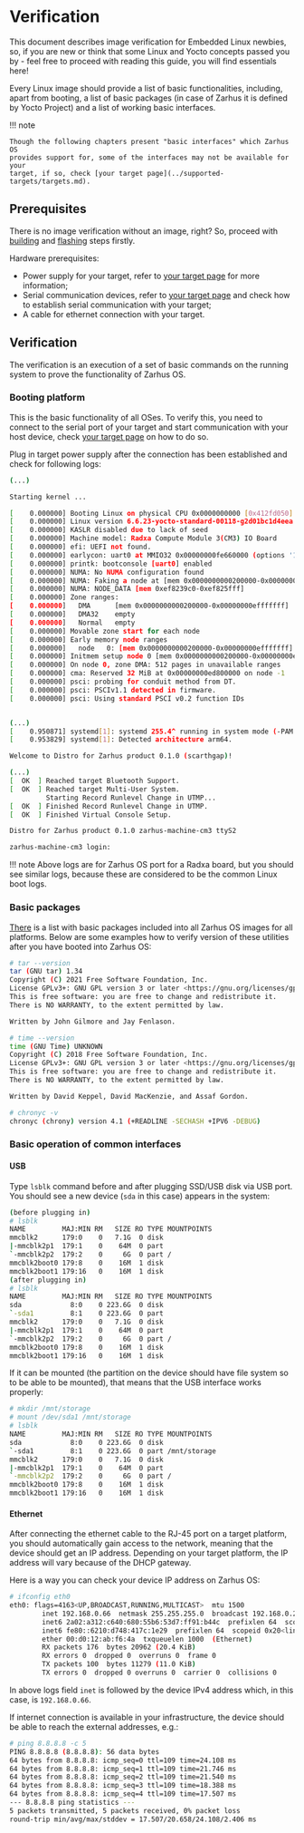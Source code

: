 # Verification

This document describes image verification for Embedded Linux newbies, so, if
you are new or think that some Linux and Yocto concepts passed you by - feel
free to proceed with reading this guide, you will find essentials here!

Every Linux image should provide a list of basic functionalities, including,
apart from booting, a list of basic packages (in case of Zarhus it is defined by
Yocto Project) and a list of working basic interfaces.

!!! note

    Though the following chapters present "basic interfaces" which Zarhus OS
    provides support for, some of the interfaces may not be available for your
    target, if so, check [your target page](../supported-targets/targets.md).

## Prerequisites

There is no image verification without an image, right? So, proceed with
[building](./building.md) and [flashing](./flashing.md) steps firstly.

Hardware prerequisites:

* Power supply for your target, refer to [your target
  page](../supported-targets/targets.md) for more information;
* Serial communication devices, refer to [your target
  page](../supported-targets/targets.md) and check how to establish serial
  communication with your target;
* A cable for ethernet connection with your target.

## Verification

The verification is an execution of a set of basic commands on the running
system to prove the functionality of Zarhus OS.

### Booting platform

This is the basic functionality of all OSes. To verify this, you need to connect
to the serial port of your target and start communication with your host device,
check [your target page](../supported-targets/targets.md) on how to do so.

Plug in target power supply after the connection has been established and check
for following logs:

```bash
(...)

Starting kernel ...

[    0.000000] Booting Linux on physical CPU 0x0000000000 [0x412fd050]
[    0.000000] Linux version 6.6.23-yocto-standard-00118-g2d01bc1d4eea (oe-user@oe-host) (aarch64-zarhus-linux-gcc (G4
[    0.000000] KASLR disabled due to lack of seed
[    0.000000] Machine model: Radxa Compute Module 3(CM3) IO Board
[    0.000000] efi: UEFI not found.
[    0.000000] earlycon: uart0 at MMIO32 0x00000000fe660000 (options '1500000n8')
[    0.000000] printk: bootconsole [uart0] enabled
[    0.000000] NUMA: No NUMA configuration found
[    0.000000] NUMA: Faking a node at [mem 0x0000000000200000-0x00000000efffffff]
[    0.000000] NUMA: NODE_DATA [mem 0xef8239c0-0xef825fff]
[    0.000000] Zone ranges:
[    0.000000]   DMA      [mem 0x0000000000200000-0x00000000efffffff]
[    0.000000]   DMA32    empty
[    0.000000]   Normal   empty
[    0.000000] Movable zone start for each node
[    0.000000] Early memory node ranges
[    0.000000]   node   0: [mem 0x0000000000200000-0x00000000efffffff]
[    0.000000] Initmem setup node 0 [mem 0x0000000000200000-0x00000000efffffff]
[    0.000000] On node 0, zone DMA: 512 pages in unavailable ranges
[    0.000000] cma: Reserved 32 MiB at 0x00000000ed800000 on node -1
[    0.000000] psci: probing for conduit method from DT.
[    0.000000] psci: PSCIv1.1 detected in firmware.
[    0.000000] psci: Using standard PSCI v0.2 function IDs


(...)
[    0.950871] systemd[1]: systemd 255.4^ running in system mode (-PAM -AUDIT -SELINUX -APPARMOR +IMA -SMACK +SECCOMP)
[    0.953829] systemd[1]: Detected architecture arm64.

Welcome to Distro for Zarhus product 0.1.0 (scarthgap)!

(...)
[  OK  ] Reached target Bluetooth Support.
[  OK  ] Reached target Multi-User System.
         Starting Record Runlevel Change in UTMP...
[  OK  ] Finished Record Runlevel Change in UTMP.
[  OK  ] Finished Virtual Console Setup.

Distro for Zarhus product 0.1.0 zarhus-machine-cm3 ttyS2

zarhus-machine-cm3 login:
```

!!! note
    Above logs are for Zarhus OS port for a Radxa board, but you should see
    similar logs, because these are considered to be the common Linux boot logs.

### Basic packages

[There](https://git.yoctoproject.org/poky/tree/meta/recipes-extended/packagegroups/packagegroup-core-base-utils.bb?id=86ae0ef3da48790bd91763fccf32d11894c5b1f4)
is a list with basic packages included into all Zarhus OS images for all
platforms. Below are some examples how to verify version of these utilities
after you have booted into Zarhus OS:

```bash
# tar --version
tar (GNU tar) 1.34
Copyright (C) 2021 Free Software Foundation, Inc.
License GPLv3+: GNU GPL version 3 or later <https://gnu.org/licenses/gpl.html>.
This is free software: you are free to change and redistribute it.
There is NO WARRANTY, to the extent permitted by law.

Written by John Gilmore and Jay Fenlason.

# time --version
time (GNU Time) UNKNOWN
Copyright (C) 2018 Free Software Foundation, Inc.
License GPLv3+: GNU GPL version 3 or later <https://gnu.org/licenses/gpl.html>.
This is free software: you are free to change and redistribute it.
There is NO WARRANTY, to the extent permitted by law.

Written by David Keppel, David MacKenzie, and Assaf Gordon.

# chronyc -v
chronyc (chrony) version 4.1 (+READLINE -SECHASH +IPV6 -DEBUG)
```

### Basic operation of common interfaces

#### USB

Type `lsblk` command before and after plugging SSD/USB disk via USB port. You
should see a new device (`sda` in this case) appears in the system:

```bash
(before plugging in)
# lsblk
NAME         MAJ:MIN RM   SIZE RO TYPE MOUNTPOINTS
mmcblk2      179:0    0   7.1G  0 disk
|-mmcblk2p1  179:1    0    64M  0 part
`-mmcblk2p2  179:2    0     6G  0 part /
mmcblk2boot0 179:8    0    16M  1 disk
mmcblk2boot1 179:16   0    16M  1 disk
(after plugging in)
# lsblk
NAME         MAJ:MIN RM   SIZE RO TYPE MOUNTPOINTS
sda            8:0    0 223.6G  0 disk
`-sda1         8:1    0 223.6G  0 part
mmcblk2      179:0    0   7.1G  0 disk
|-mmcblk2p1  179:1    0    64M  0 part
`-mmcblk2p2  179:2    0     6G  0 part /
mmcblk2boot0 179:8    0    16M  1 disk
mmcblk2boot1 179:16   0    16M  1 disk
```

If it can be mounted (the partition on the device should have file system so to
be able to be mounted), that means that the USB interface works properly:

```bash
# mkdir /mnt/storage
# mount /dev/sda1 /mnt/storage
# lsblk
NAME         MAJ:MIN RM   SIZE RO TYPE MOUNTPOINTS
sda            8:0    0 223.6G  0 disk
`-sda1         8:1    0 223.6G  0 part /mnt/storage
mmcblk2      179:0    0   7.1G  0 disk
|-mmcblk2p1  179:1    0    64M  0 part
`-mmcblk2p2  179:2    0     6G  0 part /
mmcblk2boot0 179:8    0    16M  1 disk
mmcblk2boot1 179:16   0    16M  1 disk
```

#### Ethernet

After connecting the ethernet cable to the RJ-45 port on a target platform,
you should automatically gain access to the network, meaning that the device
should get an IP address. Depending on your target platform, the IP address will
vary because of the DHCP gateway.

Here is a way you can check your device IP address on Zarhus OS:

```bash
# ifconfig eth0
eth0: flags=4163<UP,BROADCAST,RUNNING,MULTICAST>  mtu 1500
        inet 192.168.0.66  netmask 255.255.255.0  broadcast 192.168.0.255
        inet6 2a02:a312:c640:680:55b6:53d7:ff91:b44c  prefixlen 64  scopeid 0x0<global>
        inet6 fe80::6210:d748:417c:1e29  prefixlen 64  scopeid 0x20<link>
        ether 00:d0:12:ab:f6:4a  txqueuelen 1000  (Ethernet)
        RX packets 176  bytes 20962 (20.4 KiB)
        RX errors 0  dropped 0  overruns 0  frame 0
        TX packets 100  bytes 11279 (11.0 KiB)
        TX errors 0  dropped 0 overruns 0  carrier 0  collisions 0
```

In above logs field `inet` is followed by the device IPv4 address which, in this
case, is `192.168.0.66`.

If internet connection is available in your infrastructure, the device should be
able to reach the external addresses, e.g.:

```bash
# ping 8.8.8.8 -c 5
PING 8.8.8.8 (8.8.8.8): 56 data bytes
64 bytes from 8.8.8.8: icmp_seq=0 ttl=109 time=24.108 ms
64 bytes from 8.8.8.8: icmp_seq=1 ttl=109 time=21.746 ms
64 bytes from 8.8.8.8: icmp_seq=2 ttl=109 time=21.540 ms
64 bytes from 8.8.8.8: icmp_seq=3 ttl=109 time=18.388 ms
64 bytes from 8.8.8.8: icmp_seq=4 ttl=109 time=17.507 ms
--- 8.8.8.8 ping statistics ---
5 packets transmitted, 5 packets received, 0% packet loss
round-trip min/avg/max/stddev = 17.507/20.658/24.108/2.406 ms
```
